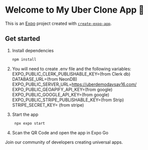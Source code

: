 # Welcome to My Uber Clone App 👋

This is an [Expo](https://expo.dev) project created with [`create-expo-app`](https://www.npmjs.com/package/create-expo-app).

## Get started

1. Install dependencies

   ```bash
   npm install
   ```
2. You will need to create .env file and the following variables:
   EXPO_PUBLIC_CLERK_PUBLISHABLE_KEY=(from Clerk db)
   DATABASE_URL=(from NeonDB)
   EXPO_PUBLIC_SERVER_URL=https://uberdemodavsav16.com/
   EXPO_PUBLIC_GEOAPIFY_API_KEY=(from google)
   EXPO_PUBLIC_GOOGLE_API_KEY=(from google)
   EXPO_PUBLIC_STRIPE_PUBLISHABLE_KEY=(from Strip)
   STRIPE_SECRET_KEY= (from stripe)

3. Start the app

   ```bash
    npx expo start
   ```
4. Scan the QR Code and open the app in Expo Go


Join our community of developers creating universal apps.
